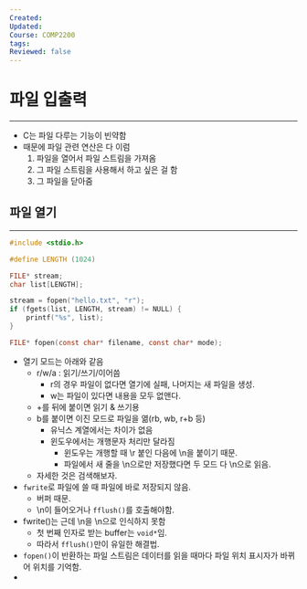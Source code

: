 ```yaml
---
Created: 
Updated: 
Course: COMP2200
tags: 
Reviewed: false
---
```

# 파일 입출력
---
- C는 파일 다루는 기능이 빈약함
- 때문에 파일 관련 연산은 다 이럼
	1. 파일을 열어서 파일 스트림을 가져옴
	2. 그 파일 스트림을 사용해서 하고 싶은 걸 함
	3. 그 파일을 닫아줌

## 파일 열기
---
```c
#include <stdio.h>

#define LENGTH (1024)

FILE* stream;
char list[LENGTH];

stream = fopen("hello.txt", "r");
if (fgets(list, LENGTH, stream) != NULL) {
	printf("%s", list);
}
```

```c
FILE* fopen(const char* filename, const char* mode);
```
- 열기 모드는 아래와 같음
	- r/w/a : 읽기/쓰기/이어씀
		- r의 경우 파일이 없다면 열기에 실패, 나머지는 새 파일을 생성.
		- w는 파일이 있다면 내용을 모두 없앤다.
	- +를 뒤에 붙이면 읽기 & 쓰기용
	- b를 붙이면 이진 모드로 파일을 엶(rb, wb, r+b 등)
		- 유닉스 계열에서는 차이가 없음
		- 윈도우에서는 개행문자 처리만 달라짐
			- 윈도우는 개행할 때 \\r 붙인 다음에 \\n을 붙이기 때문.
			- 파일에서 새 줄을 \\n으로만 저장했다면 두 모드 다 \\n으로 읽음.
	- 자세한 것은 검색해보자.
- `fwrite`로 파일에 쓸 때 파일에 바로 저장되지 않음.
	- 버퍼 때문.
	- \\n이 들어오거나 `fflush()`를 호출해야함.
- fwrite()는 근데 \\n을 \\n으로 인식하지 못함
	- 첫 번째 인자로 받는 buffer는 `void*`임.
	- 따라서 `fflush()`만이 유일한 해결법.
- `fopen()`이 반환하는 파일 스트림은 데이터를 읽을 때마다 파일 위치 표시자가 바뀌어 위치를 기억함.
- 